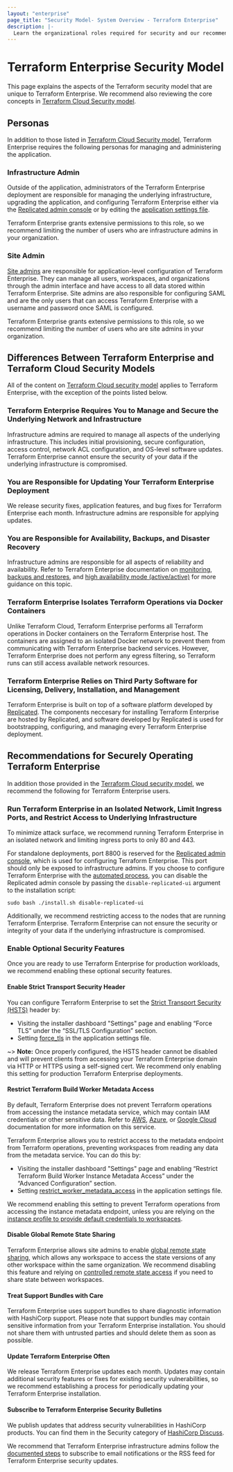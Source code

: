 ```yaml
---
layout: "enterprise"
page_title: "Security Model- System Overview - Terraform Enterprise"
description: |-
  Learn the organizational roles required for security and our recommendations for securely operating Terraform Enterprise.
---
```


# Terraform Enterprise Security Model


This page explains the aspects of the Terraform security model that are unique to Terraform Enterprise. We recommend also reviewing the core concepts in [Terraform Cloud Security model](/docs/cloud/architectural-details/security-model.html).

## Personas

In addition to those listed in [Terraform Cloud Security model](/docs/cloud/architectural-details/security-model.html), Terraform Enterprise requires the following personas for managing and administering the application.


### Infrastructure Admin

Outside of the application, administrators of the Terraform Enterprise deployment are responsible for managing the underlying infrastructure, upgrading the application, and configuring Terraform Enterprise either via the [Replicated admin console](../install/config.html#system-configuration) or by editing the [application settings file](../install/automating-the-installer.html).

Terraform Enterprise grants extensive permissions to this role, so we recommend limiting the number of users who are infrastructure admins in your organization.

### Site Admin

[Site admins](../admin/admin-access.html) are responsible for application-level configuration of Terraform Enterprise. They can manage all users, workspaces, and organizations through the admin interface and have access to all data stored within Terraform Enterprise. Site admins are also responsible for configuring SAML and are the only users that can access Terraform Enterprise with a username and password once SAML is configured.

Terraform Enterprise grants extensive permissions to this role, so we recommend limiting the number of users who are site admins in your organization.


## Differences Between Terraform Enterprise and Terraform Cloud Security Models

All of the content on [Terraform Cloud security model](/docs/cloud/architectural-details/security-model.html) applies to Terraform Enterprise, with the exception of the points listed below.

### Terraform Enterprise Requires You to Manage and Secure the Underlying Network and Infrastructure

Infrastructure admins are required to manage all aspects of the underlying infrastructure. This includes initial provisioning, secure configuration, access control, network ACL configuration, and OS-level software updates. Terraform Enterprise cannot ensure the security of your data if the underlying infrastructure is compromised.

### You are Responsible for Updating Your Terraform Enterprise Deployment

We release security fixes, application features, and bug fixes for Terraform Enterprise each month. Infrastructure admins are responsible for applying updates.

### You are Responsible for Availability, Backups, and Disaster Recovery

Infrastructure admins are responsible for all aspects of reliability and availability. Refer to Terraform Enterprise documentation on [monitoring](../admin/monitoring.html), [backups and restores](../admin/backup-restore.html), and [high availability mode (active/active)](../admin/active-active.html) for more guidance on this topic.

### Terraform Enterprise Isolates Terraform Operations via Docker Containers

Unlike Terraform Cloud, Terraform Enterprise performs all Terraform operations in Docker containers on the Terraform Enterprise host. The containers are assigned to an isolated Docker network to prevent them from communicating with Terraform Enterprise backend services. However, Terraform Enterprise does not perform any egress filtering, so Terraform runs can still access available network resources.

### Terraform Enterprise Relies on Third Party Software for Licensing, Delivery, Installation, and Management
Terraform Enterprise is built on top of a software platform developed by [Replicated](https://www.replicated.com/). The components neccesary for installing Terraform Enterprise are hosted by Replicated, and software developed by Replicated is used for bootstrapping, configuring, and managing every Terraform Enterprise deployment.

## Recommendations for Securely Operating Terraform Enterprise

In addition those provided in the [Terraform Cloud security model](/docs/cloud/architectural-details/security-model.html), we recommend the following for Terraform Enterprise users.

### Run Terraform Enterprise in an Isolated Network, Limit Ingress Ports, and Restrict Access to Underlying Infrastructure

To minimize attack surface, we recommend running Terraform Enterprise in an isolated network and limiting ingress ports to only 80 and 443.

For standalone deployments, port 8800 is reserved for the [Replicated admin console](../admin/admin-access.html), which is used for configuring Terraform Enterprise. This port should only be exposed to infrastructure admins. If you choose to configure Terraform Enterprise with the [automated process](../install/automating-the-installer.html), you can disable the Replicated admin console by passing the `disable-replicated-ui` argument to the installation script:

```sudo bash ./install.sh disable-replicated-ui```

Additionally, we recommend restricting access to the nodes that are running Terraform Enterprise. Terraform Enterprise can not ensure the security or integrity of your data if the underlying infrastructure is compromised.

### Enable Optional Security Features

Once you are ready to use Terraform Enterprise for production workloads, we recommend enabling these optional security features.

#### Enable Strict Transport Security Header

You can configure Terraform Enterprise to set the [Strict Transport Security (HSTS)](https://developer.mozilla.org/en-US/docs/Web/HTTP/Headers/Strict-Transport-Security) header by:

* Visiting the installer dashboard "Settings" page and enabling “Force TLS” under the “SSL/TLS Configuration” section.
* Setting [force_tls](../install/automating-the-installer.html#force_tls) in the application settings file.


~> **Note:** Once properly configured, the HSTS header cannot be disabled and will prevent clients from accessing your Terraform Enterprise domain via HTTP or HTTPS using a self-signed cert. We recommend only enabling this setting for production Terraform Enterprise deployments.

#### Restrict Terraform Build Worker Metadata Access

By default, Terraform Enterprise does not prevent Terraform operations from accessing the instance metadata service, which may contain IAM credentials or other sensitive data. Refer to [AWS](https://docs.aws.amazon.com/AWSEC2/latest/UserGuide/ec2-instance-metadata.html), [Azure](https://docs.microsoft.com/en-us/azure/virtual-machines/windows/instance-metadata-service?tabs=windows), or [Google Cloud](https://cloud.google.com/compute/docs/storing-retrieving-metadata) documentation for more information on this service.

Terraform Enterprise allows you to restrict access to the metadata endpoint from Terraform operations, preventing workspaces from reading any data from the metadata service. You can do this by:

* Visiting the installer dashboard "Settings" page and enabling “Restrict Terraform Build Worker Instance Metadata Access” under the “Advanced Configuration” section.
* Setting [restrict_worker_metadata_access](../install/automating-the-installer.html#restrict_worker_metadata_access) in the application settings file.

We recommend enabling this setting to prevent Terraform operations from accessing the instance metadata endpoint, unless you are relying on the [instance profile to provide default credentials to workspaces](../before-installing/index.html#instance-profile-as-default-credentials).

#### Disable Global Remote State Sharing

Terraform Enterprise allows site admins to enable [global remote state sharing](../admin/general.html#remote-state-sharing), which allows any workspace to access the state versions of any other workspace within the same organization. We recommend disabling this feature and relying on [controlled remote state access](https://www.hashicorp.com/blog/announcing-controlled-remote-state-access-for-terraform-cloud-and-enterprise) if you need to share state between workspaces.

#### Treat Support Bundles with Care

Terraform Enterprise uses support bundles to share diagnostic information with HashiCorp support. Please note that support bundles may contain sensitive information from your Terraform Enterprise installation. You should not share them with untrusted parties and should delete them as soon as possible.

#### Update Terraform Enterprise Often

We release Terraform Enterprise updates each month. Updates may contain additional security features or fixes for existing security vulnerabilities, so we recommend establishing a process for periodically updating your Terraform Enterprise installation.

#### Subscribe to Terraform Enterprise Security Bulletins

We publish updates that address security vulnerabilities in HashiCorp products. You can find them in the Security category of [HashiCorp Discuss](https://discuss.hashicorp.com/c/security/).

We recommend that Terraform Enterprise infrastructure admins follow the [documented steps](https://discuss.hashicorp.com/t/about-hashicorp-security-updates/15330) to subscribe to email notifications or the RSS feed for Terraform Enterprise security updates.
